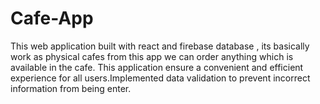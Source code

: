 # Cafe-App
This web application built with react and firebase database , its basically work as physical cafes from this app we can order anything which is available in the cafe.
This application ensure a convenient and efficient experience for all users.Implemented data validation to prevent incorrect information from being enter.
